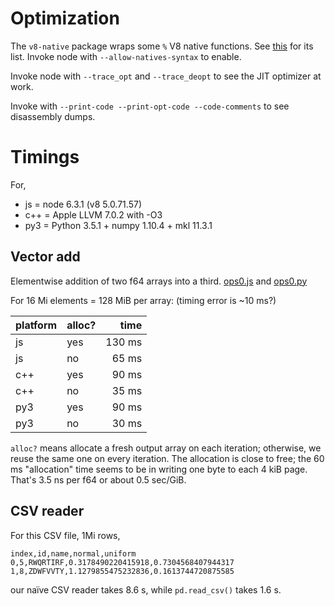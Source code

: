 # Optimization

The `v8-native` package wraps some `%` V8 native functions. See [this](https://github.com/Nathanaela/v8-Natives/blob/master/lib/v8-native-calls.js) for its list.  Invoke node with `--allow-natives-syntax` to enable.

Invoke node with `--trace_opt` and `--trace_deopt` to see the JIT optimizer at work.

Invoke with `--print-code --print-opt-code --code-comments` to see disassembly dumps.


# Timings

For,

- js = node 6.3.1 (v8 5.0.71.57)
- c++ = Apple LLVM 7.0.2 with -O3
- py3 = Python 3.5.1 + numpy 1.10.4 + mkl 11.3.1

## Vector add

Elementwise addition of two f64 arrays into a third. [ops0.js](benchmark/ops0.js) and [ops0.py](benchmark/ops0.py)

For 16 Mi elements = 128 MiB per array: (timing error is ~10 ms?)

| platform | alloc? | time |
|:---------|:-------|-----:|
| js  | yes | 130 ms |
| js  | no  |  65 ms |
| c++ | yes |  90 ms |
| c++ | no  |  35 ms |
| py3 | yes |  90 ms |
| py3 | no  |  30 ms |

`alloc?` means allocate a fresh output array on each iteration; otherwise, we reuse the same one on every iteration.  The allocation is close to free; the 60 ms "allocation" time seems to be in writing one byte to each 4 kiB page.  That's 3.5 ns per f64 or about 0.5 sec/GiB.

## CSV reader

For this CSV file, 1Mi rows,

```
index,id,name,normal,uniform
0,5,RWQRTIRF,0.3178490220415918,0.7304568407944317
1,8,ZDWFVVTY,1.1279855475232836,0.1613744720875585
```

our naïve CSV reader takes 8.6 s, while `pd.read_csv()` takes 1.6 s.

